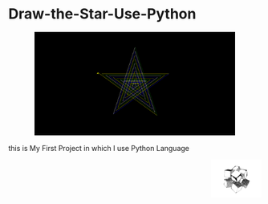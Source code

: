 # Draw-the-Star-Use-Python

<p align="center"><a href="https://github.com/Rexus17/Draw-the-Star-by-Python/blob/master/github%20preview%20picture%20project/Screenshot%20(454).png" target="_blank"><img src="https://github.com/Rexus17/Draw-the-Star-by-Python/blob/master/github%20preview%20picture%20project/Screenshot%20(454).png" width="400"></a></p>

this is My First Project in which I use Python Language

<p align="right">
<img src="https://github.com/Rexus17/REXUS17-PLANNING/blob/master/giphy-unscreen.gif" width="100">
</p>
